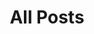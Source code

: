 ---
layout: post-index
permalink: /posts/
title: All Posts
description: All posts on Nikita Volkov's programming blog
tagline: A List of Posts
tags: [nikita volkov, blog, posts, programming, haskell, scala]
---